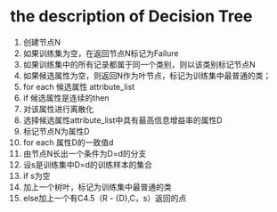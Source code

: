 # the description of Decision Tree
1. 创建节点N
2. 如果训练集为空，在返回节点N标记为Failure
3. 如果训练集中的所有记录都属于同一个类别，则以该类别标记节点N
4. 如果候选属性为空，则返回N作为叶节点，标记为训练集中最普通的类；
5. for each 候选属性 attribute_list
6. if 候选属性是连续的then
7. 对该属性进行离散化
8. 选择候选属性attribute_list中具有最高信息增益率的属性D
9. 标记节点N为属性D
10. for each 属性D的一致值d
11. 由节点N长出一个条件为D=d的分支
12. 设s是训练集中D=d的训练样本的集合
13. if s为空
14. 加上一个树叶，标记为训练集中最普通的类
15. else加上一个有C4.5（R - {D},C，s）返回的点
